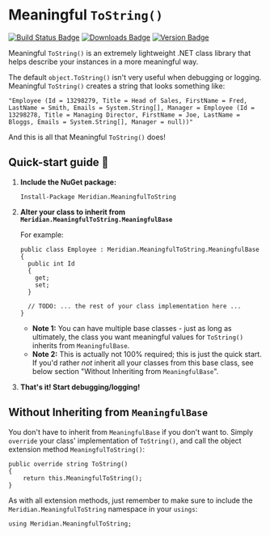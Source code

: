 # Meaningful `ToString()`
[![Build Status Badge](https://ci.appveyor.com/api/projects/status/v01tvsrcdqo9w63w?svg=true)](https://ci.appveyor.com/project/mmiddleton3301/meaningful-tostring) [![Downloads Badge](https://img.shields.io/nuget/dt/Meridian.MeaningfulToString.svg)](https://www.nuget.org/packages/Meridian.MeaningfulToString) [![Version Badge](https://img.shields.io/nuget/v/Meridian.MeaningfulToString.svg)](https://www.nuget.org/packages/Meridian.MeaningfulToString)

Meaningful `ToString()` is an extremely lightweight .NET class library that
helps describe your instances in a more meaningful way.

The default `object.ToString()` isn't very useful when debugging or logging.
Meaningful `ToString()` creates a string that looks something like:

`"Employee (Id = 13298279, Title = Head of Sales, FirstName = Fred, LastName = Smith, Emails = System.String[], Manager = Employee (Id = 13298278, Title = Managing Director, FirstName = Joe, LastName = Bloggs, Emails = System.String[], Manager = null))"`

And this is all that Meaningful `ToString()` does!

## Quick-start guide 🚀
1. **Include the NuGet package:**
   
   `Install-Package Meridian.MeaningfulToString`
   
   
2. **Alter your class to inherit from `Meridian.MeaningfulToString.MeaningfulBase`**
  
   For example:
  
   ```
   public class Employee : Meridian.MeaningfulToString.MeaningfulBase
   {
     public int Id
     {
       get;
       set;
     }
     
     // TODO: ... the rest of your class implementation here ...
   }
   ```
   
   - **Note 1:** You can have multiple base classes - just as long as
     ultimately, the class you want meaningful values for `ToString()` inherits
     from `MeaningfulBase`.
   - **Note 2:** This is actually not 100% required; this is just the quick
     start. If you'd rather *not* inherit all your classes from this base
     class, see below section "Without Inheriting from `MeaningfulBase`".
   
  3. **That's it! Start debugging/logging!**
  
## Without Inheriting from `MeaningfulBase`
You don't have to inherit from `MeaningfulBase` if you don't want to. Simply
`override` your class' implementation of `ToString()`, and call the object
extension method `MeaningfulToString()`:

```
public override string ToString()
{
    return this.MeaningfulToString();
}
```

As with all extension methods, just remember to make sure to include the
`Meridian.MeaningfulToString` namespace in your `usings`:

`using Meridian.MeaningfulToString;`